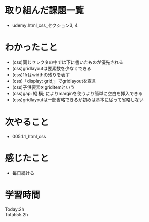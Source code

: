 # 取り組んだ課題一覧
- udemy:html_css_セクション3, 4
# わかったこと
- (css)同じセレクタの中では下に書いたものが優先される
- (css)gridlayoutは要素数を少なくできる
- (css)1frはwidthの残りを表す
- (css)「display: grid;」でgridlayoutを宣言
- (css)子供要素をgriditemという
- (css)gap: 縦 横; によりmarginを使うより簡単に空白を挿入できる
- (css)gridlayoutは一部省略できるが初めは基本に従って省略しない
# 次やること
- 005.1.1_html_css
# 感じたこと
- 毎日続ける
# 学習時間
Today:2h  
Total:55.2h
